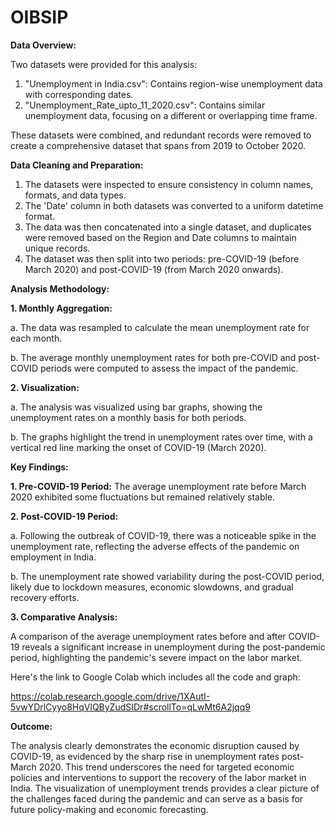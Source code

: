 # OIBSIP
**Data Overview:**

Two datasets were provided for this analysis:
1. "Unemployment in India.csv": Contains region-wise unemployment data with corresponding dates.
2. "Unemployment_Rate_upto_11_2020.csv": Contains similar unemployment data, focusing on a different or overlapping time frame.

These datasets were combined, and redundant records were removed to create a comprehensive dataset that spans from 2019 to October 2020.

**Data Cleaning and Preparation:**
1. The datasets were inspected to ensure consistency in column names, formats, and data types.
2. The 'Date' column in both datasets was converted to a uniform datetime format.
3. The data was then concatenated into a single dataset, and duplicates were removed based on the Region and Date columns to maintain unique records.
4. The dataset was then split into two periods: pre-COVID-19 (before March 2020) and post-COVID-19 (from March 2020 onwards).

**Analysis Methodology:**

**1. Monthly Aggregation:**

a. The data was resampled to calculate the mean unemployment rate for each month.

b. The average monthly unemployment rates for both pre-COVID and post-COVID periods were computed to assess the impact of the pandemic.

**2. Visualization:**

a. The analysis was visualized using bar graphs, showing the unemployment rates on a monthly basis for both periods.

b. The graphs highlight the trend in unemployment rates over time, with a vertical red line marking the onset of COVID-19 (March 2020).

**Key Findings:**

**1. Pre-COVID-19 Period:**
The average unemployment rate before March 2020 exhibited some fluctuations but remained relatively stable.

**2. Post-COVID-19 Period:**

a. Following the outbreak of COVID-19, there was a noticeable spike in the unemployment rate, reflecting the adverse effects of the pandemic on employment in India.

b. The unemployment rate showed variability during the post-COVID period, likely due to lockdown measures, economic slowdowns, and gradual recovery efforts.

**3. Comparative Analysis:**

A comparison of the average unemployment rates before and after COVID-19 reveals a significant increase in unemployment during the post-pandemic period, highlighting the pandemic's severe impact on the labor market.

Here's the link to Google Colab which includes all the code and graph:

https://colab.research.google.com/drive/1XAutI-5vwYDrlCyyo8HqVlQByZudSIDr#scrollTo=qLwMt6A2jqq9

**Outcome:**

The analysis clearly demonstrates the economic disruption caused by COVID-19, as evidenced by the sharp rise in unemployment rates post-March 2020. This trend underscores the need for targeted economic policies and interventions to support the recovery of the labor market in India. The visualization of unemployment trends provides a clear picture of the challenges faced during the pandemic and can serve as a basis for future policy-making and economic forecasting.
